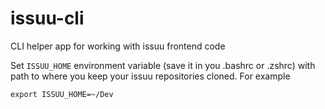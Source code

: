 # issuu-cli
CLI helper app for working with issuu frontend code


Set `ISSUU_HOME` environment variable (save it in you .bashrc or .zshrc) with path to where you keep your issuu repositories cloned. For example

    export ISSUU_HOME=~/Dev
